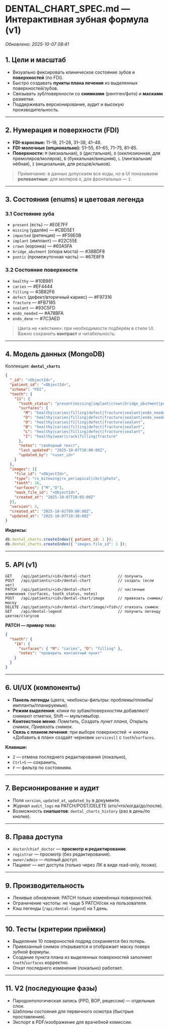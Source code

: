 # DENTAL_CHART_SPEC.md — Интерактивная зубная формула (v1)
_Обновлено: 2025-10-07 08:41_

## 1. Цели и масштаб
- Визуально фиксировать клиническое состояние зубов и **поверхностей** (по FDI).
- Быстро создавать **пункты плана лечения** из выделенных поверхностей/зубов.
- Связывать зуб/поверхности со **снимками** (рентген/фото) и **масками** разметки.
- Поддерживать версионирование, аудит и высокую производительность.

---

## 2. Нумерация и поверхности (FDI)
- **FDI-взрослые:** 11–18, 21–28, 31–38, 41–48.  
- **FDI-молочные (опционально):** 51–55, 61–65, 71–75, 81–85.
- **Поверхности:** `M` (мезиальная), `D` (дистальная), `O` (окклюзионная, для премоляров/моляров), `B` (буккальная/внешняя), `L` (лингвальная/нёбная), `I` (инцизальная, для резцов/клыков).

> Примечание: в данных допускаем все коды, но в UI показываем **релевантные**: для моляров `O`, для фронтальных — `I`.

---

## 3. Состояния (enums) и цветовая легенда
### 3.1 Состояние **зуба**
- `present` (есть) — #E0E7FF  
- `missing` (удалён) — #CBD5E1  
- `impacted` (ретенция) — #F59E0B  
- `implant` (имплант) — #22C55E  
- `crown` (коронка) — #60A5FA  
- `bridge_abutment` (опора моста) — #38BDF8  
- `pontic` (промежуточная часть) — #67E8F9

### 3.2 Состояние **поверхности**
- `healthy` — #10B981  
- `caries` — #EF4444  
- `filling` — #3B82F6  
- `defect` (дефект/вторичный кариес) — #F97316  
- `fracture` — #FB7185  
- `sealant` — #93C5FD  
- `endo_needed` — #A78BFA  
- `endo_done` — #7C3AED

> Цвета не «жёсткие»: при необходимости подберём в стиле UI. Важно сохранить **контраст** и читабельность.

---

## 4. Модель данных (MongoDB)
Коллекция: **`dental_charts`**
```json
{
  "_id": "<ObjectId>",
  "patient_id": "<ObjectId>",
  "schema": "FDI",
  "teeth": {
    "11": {
      "tooth_status": "present|missing|implant|crown|bridge_abutment|pontic|impacted",
      "surfaces": {
        "M": "healthy|caries|filling|defect|fracture|sealant|endo_needed|endo_done",
        "D": "healthy|caries|filling|defect|fracture|sealant|endo_needed|endo_done",
        "O": "healthy|caries|filling|defect|fracture|sealant",
        "B": "healthy|caries|filling|defect|fracture|sealant",
        "L": "healthy|caries|filling|defect|fracture|sealant",
        "I": "healthy|wear|crack|filling|fracture"
      },
      "notes": "свободный текст",
      "last_updated": "2025-10-07T10:00:00Z",
      "updated_by": "<user_id>"
    }
  },
  "images": [{ 
    "file_id": "<ObjectId>", 
    "type": "rx_bitewing|rx_periapical|cbct|photo", 
    "tooth": 16,
    "surfaces": ["M","O"],
    "mask_file_id": "<ObjectId>", 
    "created_at": "2025-10-07T10:05:00Z"
  }],
  "version": 3,
  "created_at": "2025-10-01T09:00:00Z",
  "updated_at": "2025-10-07T10:30:00Z"
}
```

**Индексы:**
```javascript
db.dental_charts.createIndex({ patient_id: 1 });
db.dental_charts.createIndex({ "images.file_id": 1 });
```

---

## 5. API (v1)
```
GET    /api/patients/<id>/dental-chart            // получить
POST   /api/patients/<id>/dental-chart            // создать (если нет)
PATCH  /api/patients/<id>/dental-chart            // частичные изменения (surfaces, tooth_status, notes)
POST   /api/patients/<id>/dental-chart/image      // привязать снимок/маску
DELETE /api/patients/<id>/dental-chart/image/<fid>// отвязать снимок
GET    /api/dental-legend                         // получить легенду цветов/статусов
```

**PATCH — пример тела:**
```json
{
  "teeth": {
    "16": {
      "surfaces": { "M": "caries", "O": "filling" },
      "notes": "проверить контактный пункт"
    }
  }
}
```

---

## 6. UI/UX (компоненты)
- **Панель легенды** (цвета, чекбоксы-фильтры: проблемы/пломбы/импланты/планируемые).
- **Режим выделения**: клики по зубам/поверхностям добавляют/снимают отметки, Shift — мультивыбор.
- **Контекстное меню**: _Пометить_, _Создать пункт плана_, _Открыть снимок_, _Привязать снимок_.
- **Связь с планом лечения**: при выборе поверхностей → кнопка «Добавить в план» создаёт черновик `services[]` с `tooth`/`surfaces`.

**Клавиши:**
- `Z` — отмена последнего редактирования (локально),  
- `Ctrl+S` — сохранить,  
- `F` — фильтр по состояниям.

---

## 7. Версионирование и аудит
- Поля `version`, `updated_at`, `updated_by` в документе.
- Журнал `audit_logs` на PATCH/POST/DELETE (кто/что/когда/до/после).
- Возможность **снапшотов**: `dental_charts_history` (раз в день/по кнопке).

---

## 8. Права доступа
- `doctor`/`chief_doctor` — **просмотр и редактирование**.
- `registrar` — просмотр (без редактирования).
- `owner/admin` — полный доступ.
- Пациент — нет доступа (только через ЛК в виде read-only, позже).

---

## 9. Производительность
- Ленивые обновления: PATCH только изменённых поверхностей.
- Ограничение частоты: не чаще 5 PATCH/сек на пользователя.
- Кэш легенды (`/api/dental-legend`) на 1 день.

---

## 10. Тесты (критерии приёмки)
- Выделение 10 поверхностей подряд сохраняется без потерь.
- Привязанный снимок открывается и отображает маску поверх зубной формулы.
- Создание пункта плана из выделенных поверхностей заполняет `tooth`/`surfaces` корректно.
- Откат последнего изменения (локально) работает.

---

## 11. V2 (последующие фазы)
- Пародонтологическая запись (PPD, BOP, рецессии) — отдельные слои.
- Шаблоны состояния для первичного осмотра (быстрые проставления).
- Экспорт в PDF/изображение для врачебной комиссии.

